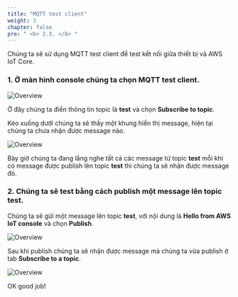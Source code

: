 ```yaml
---
title: "MQTT test client"
weight: 3
chapter: false
pre: " <b> 2.3. </b> "
---
```


Chúng ta sẽ sử dụng MQTT test client để test kết nối giữa thiết bị và AWS IoT Core.

### 1. Ở màn hình console chúng ta chọn **MQTT test client**.

![Overview](/images/23.png)

Ở đây chúng ta điền thông tin topic là **test** và chọn **Subscribe to topic**.

Kéo xuống dưới chúng ta sẽ thấy một khung hiển thị message, hiện tại chúng ta chưa nhận được message nào.

![Overview](/images/25.png)

Bây giờ chúng ta đang lắng nghe tất cả các message từ topic **test** mỗi khi có message được publish lên topic **test** thì chúng ta sẽ nhận được message đó.

### 2. Chúng ta sẽ test bằng cách publish một message lên topic **test**.

Chúng ta sẽ gửi một message lên topic **test**, với nội dung là **Hello from AWS IoT console** và chọn **Publish**.

![Overview](/images/24.png)

Sau khi publish chúng ta sẽ nhận được message mà chúng ta vừa publish ở tab **Subscribe to a topic**.

![Overview](/images/26.png)

OK good job! 

